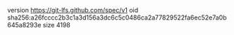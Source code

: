 version https://git-lfs.github.com/spec/v1
oid sha256:a26fcccc2b3c1a3d156a3dc6c5c0486ca2a77829522fa6ec52e7a0b645a8293e
size 4198
